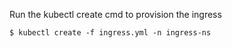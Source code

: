 Run the kubectl create cmd to provision the ingress

`$ kubectl create -f ingress.yml -n ingress-ns`